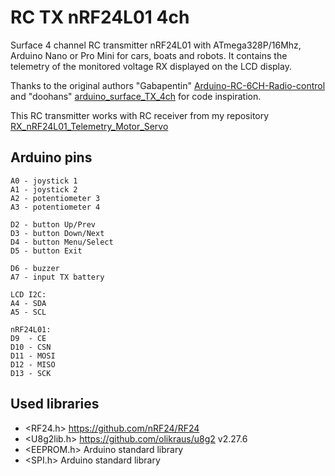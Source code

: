 # RC TX nRF24L01 4ch
Surface 4 channel RC transmitter nRF24L01 with ATmega328P/16Mhz, Arduino Nano or Pro Mini for cars, boats and robots. 
It contains the telemetry of the monitored voltage RX displayed on the LCD display.

Thanks to the original authors "Gabapentin" [Arduino-RC-6CH-Radio-control](https://github.com/Gabapentin/Arduino-RC-6CH-Radio-control) 
and "doohans" [arduino_surface_TX_4ch](https://github.com/doohans/arduino_surface_TX_4ch)
for code inspiration.

This RC transmitter works with RC receiver from my repository [RX_nRF24L01_Telemetry_Motor_Servo](https://github.com/stanekTM/RX_nRF24L01_Telemetry_Motor_Servo)

## Arduino pins
```
A0 - joystick 1
A1 - joystick 2
A2 - potentiometer 3
A3 - potentiometer 4

D2 - button Up/Prev
D3 - button Down/Next
D4 - button Menu/Select
D5 - button Exit

D6 - buzzer
A7 - input TX battery

LCD I2C:
A4 - SDA
A5 - SCL

nRF24L01:
D9  - CE
D10 - CSN
D11 - MOSI
D12 - MISO
D13 - SCK
```

## Used libraries
* <RF24.h>    https://github.com/nRF24/RF24
* <U8g2lib.h> https://github.com/olikraus/u8g2 v2.27.6
* <EEPROM.h>  Arduino standard library
* <SPI.h>     Arduino standard library
